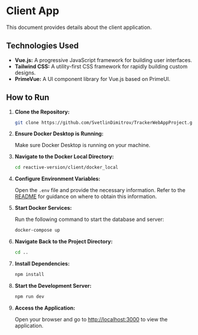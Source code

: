 # Client App

This document provides details about the client application.

## Technologies Used

- **Vue.js:** A progressive JavaScript framework for building user interfaces.
- **Tailwind CSS:** A utility-first CSS framework for rapidly building custom designs.
- **PrimeVue:** A UI component library for Vue.js based on PrimeUI.

## How to Run

1. **Clone the Repository:**
    ```bash
    git clone https://github.com/SvetlinDimitrov/TrackerWebAppProject.git
    ```

2. **Ensure Docker Desktop is Running:**

   Make sure Docker Desktop is running on your machine.

3. **Navigate to the Docker Local Directory:**

    ```bash
    cd reactive-version/client/docker_local
    ```

4. **Configure Environment Variables:**

   Open the `.env` file and provide the necessary information. Refer to the [README](../README.md) for guidance on where
   to obtain this information.

5. **Start Docker Services:**

   Run the following command to start the database and server:

    ```bash
    docker-compose up
    ```

6. **Navigate Back to the Project Directory:**

    ```bash
    cd ..
    ```

7. **Install Dependencies:**

    ```bash
    npm install
    ```

8. **Start the Development Server:**

    ```bash
    npm run dev
    ```

9. **Access the Application:**

   Open your browser and go to [http://localhost:3000](http://localhost:3000) to view the application.

